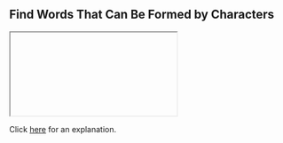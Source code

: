 ##  Find Words That Can Be Formed by Characters 

<iframe></iframe>

Click [here](Explanation.md) for an explanation.

